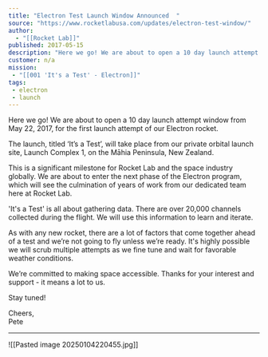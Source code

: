 ```yaml
---
title: "Electron Test Launch Window Announced  "
source: "https://www.rocketlabusa.com/updates/electron-test-window/"
author:
  - "[[Rocket Lab]]"
published: 2017-05-15
description: "Here we go! We are about to open a 10 day launch attempt window from May 22, 2017, for the first launch attempt of our Electron rocket."
customer: n/a
mission:
 - "[[001 'It's a Test' - Electron]]"
tags:
 - electron
 - launch
---
```

Here we go! We are about to open a 10 day launch attempt window from May 22, 2017, for the first launch attempt of our Electron rocket.

The launch, titled ‘It’s a Test’, will take place from our private orbital launch site, Launch Complex 1, on the Māhia Peninsula, New Zealand.

This is a significant milestone for Rocket Lab and the space industry globally. We are about to enter the next phase of the Electron program, which will see the culmination of years of work from our dedicated team here at Rocket Lab.

'It's a Test' is all about gathering data. There are over 20,000 channels collected during the flight. We will use this information to learn and iterate.

As with any new rocket, there are a lot of factors that come together ahead of a test and we’re not going to fly unless we’re ready. It's highly possible we will scrub multiple attempts as we fine tune and wait for favorable weather conditions.

We’re committed to making space accessible. Thanks for your interest and support - it means a lot to us.

Stay tuned!

Cheers,  
Pete

---

![[Pasted image 20250104220455.jpg]]